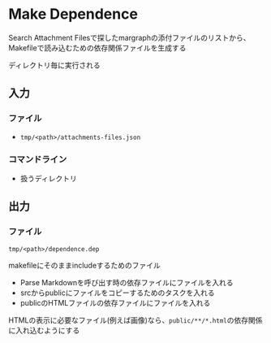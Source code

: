 # Make Dependence

Search Attachment Filesで探したmargraphの添付ファイルのリストから、Makefileで読み込むための依存関係ファイルを生成する

ディレクトリ毎に実行される

## 入力

### ファイル

- `tmp/<path>/attachments-files.json`

### コマンドライン

- 扱うディレクトリ

## 出力

### ファイル

`tmp/<path>/dependence.dep`

makefileにそのままincludeするためのファイル
- Parse Markdownを呼び出す時の依存ファイルにファイルを入れる
- srcからpublicにファイルをコピーするためのタスクを入れる
- publicのHTMLファイルの依存ファイルにファイルを入れる

HTMLの表示に必要なファイル(例えば画像)なら、`public/**/*.html`の依存関係に入れ込むようにする

